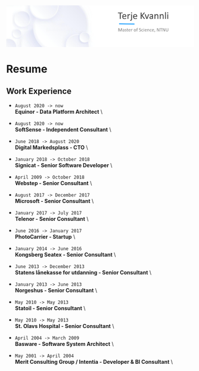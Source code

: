 ![](Images/top-bar-narrow.png)

# Resume

## Work Experience

* `August 2020 -> now` \
  **Equinor - Data Platform Architect** \

* `August 2020 -> now` \
  **SoftSense - Independent Consultant** \

* `June 2018 -> August 2020` \
  **Digital Markedsplass - CTO** \

* `January 2018 -> October 2018` \
  **Signicat - Senior Software Developer** \

* `April 2009 -> October 2018` \
  **Webstep - Senior Consultant** \

* `August 2017 -> December 2017` \
  **Microsoft - Senior Consultant** \

* `January 2017 -> July 2017` \
  **Telenor - Senior Consultant** \

* `June 2016 -> January 2017` \
  **PhotoCarrier - Startup** \

* `January 2014 -> June 2016` \
  **Kongsberg Seatex - Senior Consultant** \

* `June 2013 -> December 2013` \
  **Statens lånekasse for utdanning - Senior Consultant** \

* `January 2013 -> June 2013` \
  **Norgeshus - Senior Consultant** \

* `May 2010 -> May 2013` \
  **Statoil - Senior Consultant** \

* `May 2010 -> May 2013` \
  **St. Olavs Hospital - Senior Consultant** \

* `April 2004 -> March 2009` \
  **Basware - Software System Architect** \

* `May 2001 -> April 2004` \
  **Merit Consulting Group / Intentia - Developer & BI Consultant** \
